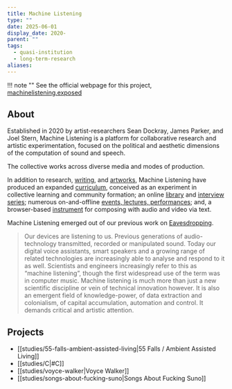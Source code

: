 ```yaml
---
title: Machine Listening
type: ""
date: 2025-06-01
display_date: 2020-
parent: ""
tags:
  - quasi-institution
  - long-term-research
aliases:
---
```

!!! note ""
	See the official webpage for this project, [machinelistening.exposed](https://machinelistening.exposed)

## About

Established in 2020 by artist-researchers Sean Dockray, James Parker, and Joel Stern, Machine Listening is a platform for collaborative research and artistic experimentation, focused on the political and aesthetic dimensions of the computation of sound and speech.

The collective works across diverse media and modes of production.

In addition to research, [writing](https://machinelistening.exposed/site-map/texts), and [artworks](https://machinelistening.exposed/site-map/works), Machine Listening have produced an expanded [curriculum](https://machinelistening.exposed/curriculum), conceived as an experiment in collective learning and community formation; an online [library](http://archive.machinelistening.exposed/library/BROWSE_LIBRARY.html) and [interview series](https://machinelistening.exposed/site-map/interviews); numerous on-and-offline [events, lectures, performances](https://machinelistening.exposed/curation); and, a browser-based [instrument](https://machinelistening.exposed/site-map/word-processor) for composing with audio and video via text.

Machine Listening emerged out of our previous work on [Eavesdropping](https://eavesdropping.exposed/).


> Our devices are listening to us. Previous generations of audio-technology transmitted, recorded or manipulated sound. Today our digital voice assistants, smart speakers and a growing range of related technologies are increasingly able to analyse and respond to it as well. Scientists and engineers increasingly refer to this as “machine listening”, though the first widespread use of the term was in computer music. Machine listening is much more than just a new scientific discipline or vein of technical innovation however. It is also an emergent field of knowledge-power, of data extraction and colonialism, of capital accumulation, automation and control. It demands critical and artistic attention.

## Projects

- [[studies/55-falls-ambient-assisted-living|55 Falls / Ambient Assisted Living]]
- [[studies/C|#C]]
- [[studies/voyce-walker|Voyce Walker]]
- [[studies/songs-about-fucking-suno|Songs About Fucking Suno]]

